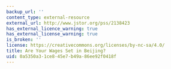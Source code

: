 ```yaml
---
backup_url: ''
content_type: external-resource
external_url: http://www.jstor.org/pss/2138423
has_external_licence_warning: true
has_external_license_warning: true
is_broken: ''
license: https://creativecommons.org/licenses/by-nc-sa/4.0/
title: Are Your Wages Set in Beijing?
uid: 0a5350a3-1ce8-45e7-b49a-86ee92f0418f
---
```

